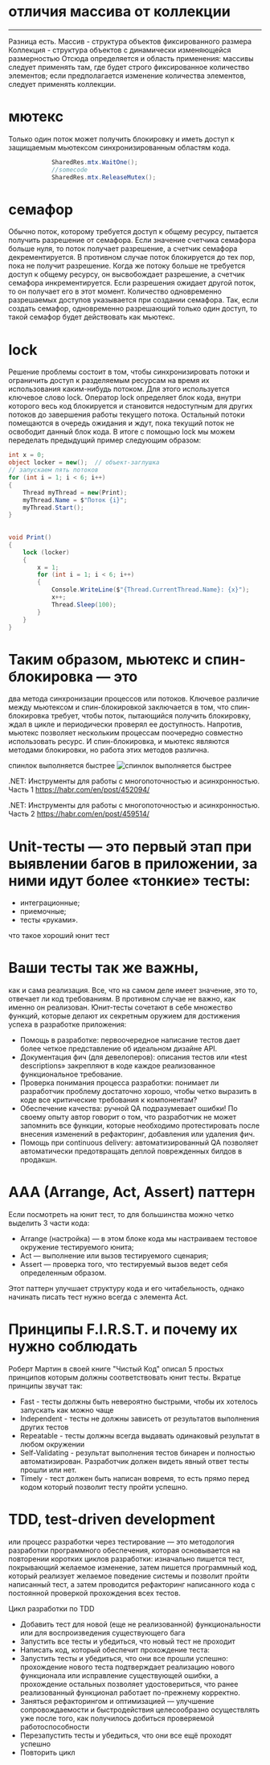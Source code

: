 
# отличия массива от коллекции
-----------------------
Разница есть.
Массив - структура объектов фиксированного размера
Коллекция - структура объектов с динамически изменяющейся размерностью
Отсюда определяется и область применения: массивы следует применять там, где будет строго фиксированное количество элементов; если предполагается изменение количества элементов, следует применять коллекции.


# мютекс
Только один поток может получить блокировку и иметь доступ к защищаемым мьютексом синхронизированным областям кода.
```C#
            SharedRes.mtx.WaitOne();
            //somecode
            SharedRes.mtx.ReleaseMutex();
```

# семафор
Обычно поток, которому требуется доступ к общему ресурсу, пытается получить разрешение от семафора. Если значение счетчика семафора больше нуля, то поток получает разрешение, а счетчик семафора декрементируется. В противном случае поток блокируется до тех пор, пока не получит разрешение. Когда же потоку больше не требуется доступ к общему ресурсу, он высвобождает разрешение, а счетчик семафора инкрементируется. Если разрешения ожидает другой поток, то он получает его в этот момент. Количество одновременно разрешаемых доступов указывается при создании семафора. Так, если создать семафор, одновременно разрешающий только один доступ, то такой семафор будет действовать как мьютекс.

# lock

Решение проблемы состоит в том, чтобы синхронизировать потоки и ограничить доступ к разделяемым ресурсам на время их использования каким-нибудь потоком. Для этого используется ключевое слово lock. Оператор lock определяет блок кода, внутри которого весь код блокируется и становится недоступным для других потоков до завершения работы текущего потока. Остальный потоки помещаются в очередь ожидания и ждут, пока текущий поток не освободит данный блок кода. В итоге с помощью lock мы можем переделать предыдущий пример следующим образом:

```C#
int x = 0;
object locker = new();  // объект-заглушка
// запускаем пять потоков
for (int i = 1; i < 6; i++)
{
    Thread myThread = new(Print);
    myThread.Name = $"Поток {i}";
    myThread.Start();
}
 
 
void Print()
{
    lock (locker)
    {
        x = 1;
        for (int i = 1; i < 6; i++)
        {
            Console.WriteLine($"{Thread.CurrentThread.Name}: {x}");
            x++;
            Thread.Sleep(100);
        }
    }
}
```

# Таким образом, мьютекс и спин-блокировка — это 
два метода синхронизации процессов или потоков. Ключевое различие между мьютексом и спин-блокировкой заключается в том, что спин-блокировка требует, чтобы поток, пытающийся получить блокировку, ждал в цикле и периодически проверял ее доступность. Напротив, мьютекс позволяет нескольким процессам поочередно совместно использовать ресурс. И спин-блокировка, и мьютекс являются методами блокировки, но работа этих методов различна.


спинлок выполняется быстрее
![спинлок выполняется быстрее](
https://www.codeproject.com/KB/threads/Spin_Lock/Results.jpg)


.NET: Инструменты для работы с многопоточностью и асинхронностью. Часть 1
https://habr.com/en/post/452094/

.NET: Инструменты для работы с многопоточностью и асинхронностью. Часть 2
https://habr.com/en/post/459514/


# Unit-тесты — это первый этап при выявлении багов в приложении, за ними идут более «тонкие» тесты:
- интеграционные;
- приемочные;
- тесты «руками».

что такое хороший юнит тест <br>

# Ваши тесты так же важны, 
как и сама реализация. Все, что на самом деле имеет значение, это то, отвечает ли код требованиям. В противном случае не важно, как именно он реализован.
Юнит-тесты сочетают в себе множество функций, которые делают их секретным оружием для достижения успеха в разработке приложения:

- Помощь в разработке: первоочередное написание тестов дает более четкое представление об идеальном дизайне API.
- Документация фич (для девелоперов): описания тестов или «test descriptions» закрепляют в коде каждое реализованное функциональное требование.
- Проверка понимания процесса разработки: понимает ли разработчик проблему достаточно хорошо, чтобы четко выразить в коде все критические требования к компонентам?
- Обеспечение качества: ручной QA подразумевает ошибки! По своему опыту автор говорит о том, что разработчик не может запомнить все функции, которые необходимо протестировать после внесения изменений в рефакторинг, добавления или удаления фич.
- Помощь при сontinuous delivery: автоматизированный QA позволяет автоматически предотвращать деплой поврежденных билдов в продакшн.


# AAA (Arrange, Act, Assert) паттерн

Если посмотреть на юнит тест, то для большинства можно четко выделить 3 части кода:

- Arrange (настройка) — в этом блоке кода мы настраиваем тестовое окружение тестируемого юнита;
- Act — выполнение или вызов тестируемого сценария;
- Assert — проверка того, что тестируемый вызов ведет себя определенным образом.

Этот паттерн улучшает структуру кода и его читабельность, однако начинать писать тест нужно всегда с элемента Act.


# Принципы F.I.R.S.T. и почему их нужно соблюдать
Роберт Мартин в своей книге "Чистый Код" описал 5 простых принципов которым должны соответствовать юнит тесты. Вкратце принципы звучат так:
- Fast - тесты должны быть невероятно быстрыми, чтобы их хотелось запускать как можно чаще
- Independent - тесты не должны зависеть от результатов выполнения других тестов
- Repeatable - тесты должны всегда выдавать одинаковый результат в любом окружении
- Self-Validating - результат выполнения тестов бинарен и полностью автоматизирован. Разработчик должен видеть явный ответ тесты прошли или нет.
- Timely - тест должен быть написан вовремя, то есть прямо перед кодом который позволит тесту пройти успешно.


# TDD, test-driven development 
или процесс разработки через тестирование — это методология разработки программного обеспечения, которая основывается на повторении коротких циклов разработки: изначально пишется тест, покрывающий желаемое изменение, затем пишется программный код, который реализует желаемое поведение системы и позволит пройти написанный тест, а затем проводится рефакторинг написанного кода с постоянной проверкой прохождения всех тестов.

Цикл разработки по TDD
- Добавить тест для новой (еще не реализованной) функциональности или для воспроизведения существующего бага
- Запустить все тесты и убедиться, что новый тест не проходит
- Написать код, который обеспечит прохождение теста: 
- Запустить тесты и убедиться, что они все прошли успешно: прохождение нового теста подтверждает реализацию нового функционала или исправление существующей ошибки, а прохождение остальных позволяет удостовериться, что ранее реализованный функционал работает по-прежнему корректно. 
- Заняться рефакторингом и оптимизацией — улучшение сопровождаемости и быстродействия целесообразно осуществлять уже после того, как получилось добиться проверяемой работоспособности
- Перезапустить тесты и убедиться, что они все ещё проходят успешно
- Повторить цикл

